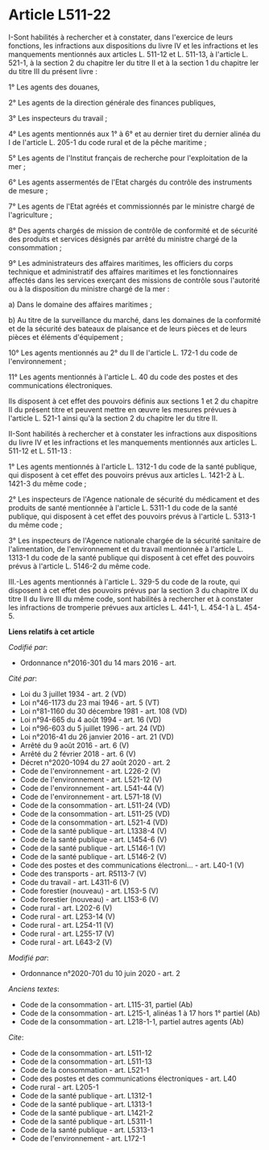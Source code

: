 # Article L511-22

I-Sont habilités à rechercher et à constater, dans l'exercice de leurs fonctions, les infractions aux dispositions du livre
IV et les infractions et les manquements mentionnés aux articles L. 511-12 et L. 511-13, à l'article L. 521-1, à la section 2
du chapitre Ier du titre II et à la section 1 du chapitre Ier du titre III du présent livre :

1° Les agents des douanes,

2° Les agents de la direction générale des finances publiques,

3° Les inspecteurs du travail ;

4° Les agents mentionnés aux 1° à 6° et au dernier tiret du dernier alinéa du I de l'article L. 205-1 du code rural et de la
pêche maritime ;

5° Les agents de l'Institut français de recherche pour l'exploitation de la mer ;

6° Les agents assermentés de l'Etat chargés du contrôle des instruments de mesure ;

7° Les agents de l'Etat agréés et commissionnés par le ministre chargé de l'agriculture ;

8° Des agents chargés de mission de contrôle de conformité et de sécurité des produits et services désignés par arrêté du
ministre chargé de la consommation ;

9° Les administrateurs des affaires maritimes, les officiers du corps technique et administratif des affaires maritimes et
les fonctionnaires affectés dans les services exerçant des missions de contrôle sous l'autorité ou à la disposition du
ministre chargé de la mer :

a) Dans le domaine des affaires maritimes ;

b) Au titre de la surveillance du marché, dans les domaines de la conformité et de la sécurité des bateaux de plaisance et de
leurs pièces et de leurs pièces et éléments d'équipement ;

10° Les agents mentionnés au 2° du II de l'article L. 172-1 du code de l'environnement ;

11° Les agents mentionnés à l'article L. 40 du code des postes et des communications électroniques.

Ils disposent à cet effet des pouvoirs définis aux sections 1 et 2 du chapitre II du présent titre et peuvent mettre en œuvre
les mesures prévues à l'article L. 521-1 ainsi qu'à la section 2 du chapitre Ier du titre II.

II-Sont habilités à rechercher et à constater les infractions aux dispositions du livre IV et les infractions et les
manquements mentionnés aux articles L. 511-12 et L. 511-13 :

1° Les agents mentionnés à l'article L. 1312-1 du code de la santé publique, qui disposent à cet effet des pouvoirs prévus
aux articles L. 1421-2 à L. 1421-3 du même code ;

2° Les inspecteurs de l'Agence nationale de sécurité du médicament et des produits de santé mentionnée à l'article L. 5311-1
du code de la santé publique, qui disposent à cet effet des pouvoirs prévus à l'article L. 5313-1 du même code ;

3° Les inspecteurs de l'Agence nationale chargée de la sécurité sanitaire de l'alimentation, de l'environnement et du travail
mentionnée à l'article L. 1313-1 du code de la santé publique qui disposent à cet effet des pouvoirs prévus à l'article L.
5146-2 du même code.

III.-Les agents mentionnés à l'article L. 329-5 du code de la route, qui disposent à cet effet des pouvoirs prévus par la
section 3 du chapitre IX du titre II du livre III du même code, sont habilités à rechercher et à constater les infractions de
tromperie prévues aux articles L. 441-1, L. 454-1 à L. 454-5.

**Liens relatifs à cet article**

_Codifié par_:

  - Ordonnance n°2016-301 du 14 mars 2016 - art.

_Cité par_:

  - Loi du 3 juillet 1934 - art. 2 (VD)
  - Loi n°46-1173 du 23 mai 1946 - art. 5 (VT)
  - Loi n°81-1160 du 30 décembre 1981 - art. 108 (VD)
  - Loi n°94-665 du 4 août 1994 - art. 16 (VD)
  - Loi n°96-603 du 5 juillet 1996 - art. 24 (VD)
  - Loi n°2016-41 du 26 janvier 2016 - art. 21 (VD)
  - Arrêté du 9 août 2016 - art. 6 (V)
  - Arrêté du 2 février 2018 - art. 6 (V)
  - Décret n°2020-1094 du 27 août 2020 - art. 2
  - Code de l'environnement - art. L226-2 (V)
  - Code de l'environnement - art. L521-12 (V)
  - Code de l'environnement - art. L541-44 (V)
  - Code de l'environnement - art. L571-18 (V)
  - Code de la consommation - art. L511-24 (VD)
  - Code de la consommation - art. L511-25 (VD)
  - Code de la consommation - art. L521-4 (VD)
  - Code de la santé publique - art. L1338-4 (V)
  - Code de la santé publique - art. L1454-6 (V)
  - Code de la santé publique - art. L5146-1 (V)
  - Code de la santé publique - art. L5146-2 (V)
  - Code des postes et des communications électroni... - art. L40-1 (V)
  - Code des transports - art. R5113-7 (V)
  - Code du travail - art. L4311-6 (V)
  - Code forestier (nouveau) - art. L153-5 (V)
  - Code forestier (nouveau) - art. L153-6 (V)
  - Code rural - art. L202-6 (V)
  - Code rural - art. L253-14 (V)
  - Code rural - art. L254-11 (V)
  - Code rural - art. L255-17 (V)
  - Code rural - art. L643-2 (V)

_Modifié par_:

  - Ordonnance n°2020-701 du 10 juin 2020 - art. 2

_Anciens textes_:

  - Code de la consommation - art. L115-31, partiel (Ab)
  - Code de la consommation - art. L215-1, alinéas 1 à 17 hors 1° partiel (Ab)
  - Code de la consommation - art. L218-1-1, partiel autres agents (Ab)

_Cite_:

  - Code de la consommation - art. L511-12
  - Code de la consommation - art. L511-13
  - Code de la consommation - art. L521-1
  - Code des postes et des communications électroniques - art. L40
  - Code rural - art. L205-1
  - Code de la santé publique - art. L1312-1
  - Code de la santé publique - art. L1313-1
  - Code de la santé publique - art. L1421-2
  - Code de la santé publique - art. L5311-1
  - Code de la santé publique - art. L5313-1
  - Code de l'environnement - art. L172-1
